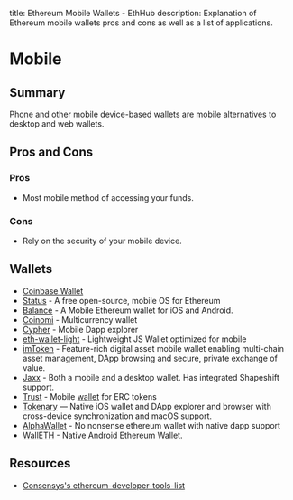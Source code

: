 title: Ethereum Mobile Wallets - EthHub
description: Explanation of Ethereum mobile wallets pros and cons as well as a list of applications.

# Mobile

## Summary

Phone and other mobile device-based wallets are mobile alternatives to desktop and web wallets.

## Pros and Cons

### Pros

* Most mobile method of accessing your funds.

### Cons

* Rely on the security of your mobile device.

## Wallets
* [Coinbase Wallet](https://wallet.coinbase.com/)
* [Status](https://github.com/status-im/status-react) - A free open-source, mobile OS for Ethereum
* [Balance](https://balance.io/) - A Mobile Ethereum wallet for iOS and Android.
* [Coinomi](https://www.coinomi.com/en/) - Multicurrency wallet
* [Cypher](https://www.cipherbrowser.com/) - Mobile Dapp explorer
* [eth-wallet-light](https://github.com/NoahHydro/eth-wallet-light) - Lightweight JS Wallet optimized for mobile
* [imToken](https://token.im/) - Feature-rich digital asset mobile wallet enabling multi-chain asset management, DApp browsing and secure, private exchange of value.
* [Jaxx](https://jaxx.io) - Both a mobile and a desktop wallet. Has integrated Shapeshift support.
* [Trust](https://github.com/TrustWallet/trust-wallet-ios) - Mobile [wallet](https://trustwalletapp.com/) for ERC tokens
* [Tokenary](https://tokenary.io/) — Native iOS wallet and DApp explorer and browser with cross-device synchronization and macOS support.
* [AlphaWallet](https://alphawallet.com/) - No nonsense ethereum wallet with native dapp support
* [WallETH](https://walleth.org) - Native Android Ethereum Wallet.

## Resources

* [Consensys's ethereum-developer-tools-list](https://github.com/ConsenSys/ethereum-developer-tools-list/blob/master/EcosystemResources.md)

